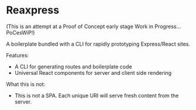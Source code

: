 # Reaxpress

(This is an attempt at a Proof of Concept early stage Work in Progress... PoCesWiP!)

A boilerplate bundled with a CLI for rapidly prototyping Express/React sites.

Features:

 - A CLI for generating routes and boilerplate code
 - Universal React components for server and client side rendering

What this is not:

 - This is not a SPA. Each unique URI will serve fresh content from the server.
